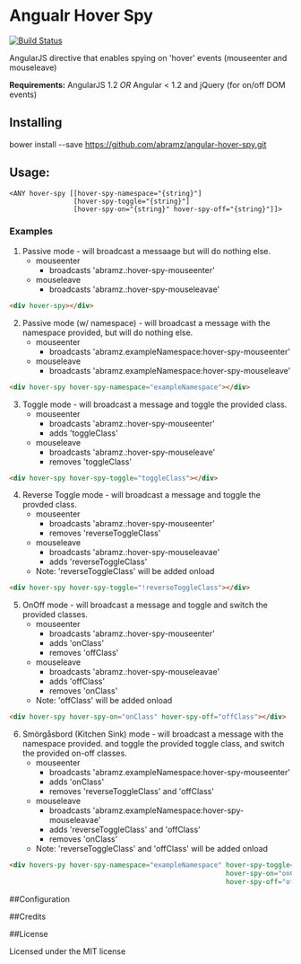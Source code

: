 Angualr Hover Spy
==================
[![Build Status](https://secure.travis-ci.org/abramz/angular-hover-spy.png)](http://travis-ci.org/abramz/angular-hover-spy)

AngularJS directive that enables spying on 'hover' events (mouseenter and mouseleave)

**Requirements:** AngularJS 1.2 *OR* Angular < 1.2 and jQuery (for on/off DOM events)

## Installing

  bower install --save https://github.com/abramz/angular-hover-spy.git

## Usage:

    <ANY hover-spy [[hover-spy-namespace="{string}"]
                    [hover-spy-toggle="{string}"]
                    [hover-spy-on="{string}" hover-spy-off="{string}"]]>

### Examples
1. Passive mode - will broadcast a messaage but will do nothing else.
    * mouseenter
        * broadcasts 'abramz.:hover-spy-mouseenter'
    * mouseleave
        * broadcasts 'abramz.:hover-spy-mouseleavae'

```html
<div hover-spy></div>
```

2. Passive mode (w/ namespace) - will broadcast a message with the namespace provided, but will do nothing else.
    * mouseenter
        * broadcasts 'abramz.exampleNamespace:hover-spy-mouseenter'
    * mouseleave
        * broadcasts 'abramz.exampleNamespace:hover-spy-mouseleave'

```html
<div hover-spy hover-spy-namespace="exampleNamespace"></div>
```

3. Toggle mode - will broadcast a message and toggle the provided class.
    * mouseenter
        * broadcasts 'abramz.:hover-spy-mouseenter'
        * adds 'toggleClass'
    * mouseleave
        * broadcasts 'abramz.:hover-spy-mouseleave'
        * removes 'toggleClass'

```html
<div hover-spy hover-spy-toggle="toggleClass"></div>
```

4. Reverse Toggle mode - will broadcast a message and toggle the provded class.
    * mouseenter
        * broadcasts 'abramz.:hover-spy-mouseenter'
        * removes 'reverseToggleClass'
    * mouseleave 
        * broadcasts 'abramz.:hover-spy-mouseleavae'
        * adds 'reverseToggleClass'
    * Note: 'reverseToggleClass' will be added onload

```html
<div hover-spy hover-spy-toggle="!reverseToggleClass"></div>
```

5. OnOff mode - will broadcast a message and toggle and switch the provided classes.
    * mouseenter
        * broadcasts 'abramz.:hover-spy-mouseenter'
        * adds 'onClass'
        * removes 'offClass'
    * mouseleave
        * broadcasts 'abramz.:hover-spy-mouseleavae'
        * adds 'offClass'
        * removes 'onClass'
    * Note: 'offClass' will be added onload

```html
<div hover-spy hover-spy-on="onClass" hover-spy-off="offClass"></div>
```

6. Smörgåsbord (Kitchen Sink) mode - will broadcast a message with the namespace provided. and toggle the provided toggle class, and switch the provided on-off classes.
    * mouseenter
        * broadcasts 'abramz.exampleNamespace:hover-spy-mouseenter'
        * adds 'onClass'
        * removes 'reverseToggleClass' and 'offClass'
    * mouseleave
        * broadcasts 'abramz.exampleNamespace:hover-spy-mouseleavae'
        * adds 'reverseToggleClass' and 'offClass'
        * removes 'onClass'
    * Note: 'reverseToggleClass' and 'offClass' will be added onload

```html
<div hovers-py hover-spy-namespace="exampleNamespace" hover-spy-toggle="!reverseToggleClass" 
                                                      hover-spy-on="onClass" 
                                                      hover-spy-off="offClass"></div>
```

##Configuration


##Credits


##License

Licensed under the MIT license

